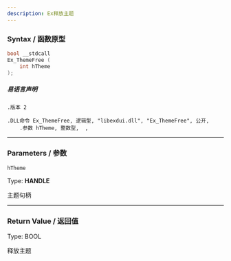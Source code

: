 ```yaml
---
description: Ex释放主题
---
```


### Syntax / 函数原型

```C++
bool __stdcall 
Ex_ThemeFree (
    int hTheme
);
```

##### 易语言声明

```Elang
.版本 2

.DLL命令 Ex_ThemeFree, 逻辑型, "libexdui.dll", "Ex_ThemeFree", 公开, 
    .参数 hTheme, 整数型,  , 
```

---

### Parameters / 参数

`hTheme`

Type: **HANDLE**

主题句柄

---

### Return Value / 返回值

Type: BOOL

释放主题